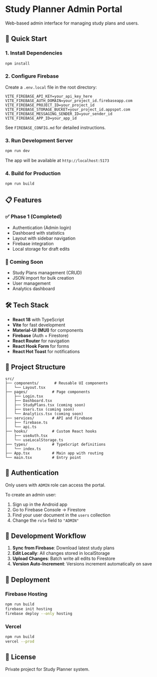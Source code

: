 # Study Planner Admin Portal

Web-based admin interface for managing study plans and users.

## 🚀 Quick Start

### 1. Install Dependencies

```bash
npm install
```

### 2. Configure Firebase

Create a `.env.local` file in the root directory:

```env
VITE_FIREBASE_API_KEY=your_api_key_here
VITE_FIREBASE_AUTH_DOMAIN=your_project_id.firebaseapp.com
VITE_FIREBASE_PROJECT_ID=your_project_id
VITE_FIREBASE_STORAGE_BUCKET=your_project_id.appspot.com
VITE_FIREBASE_MESSAGING_SENDER_ID=your_sender_id
VITE_FIREBASE_APP_ID=your_app_id
```

See `FIREBASE_CONFIG.md` for detailed instructions.

### 3. Run Development Server

```bash
npm run dev
```

The app will be available at `http://localhost:5173`

### 4. Build for Production

```bash
npm run build
```

## 📋 Features

### ✅ Phase 1 (Completed)
- Authentication (Admin login)
- Dashboard with statistics
- Layout with sidebar navigation
- Firebase integration
- Local storage for draft edits

### 🚧 Coming Soon
- Study Plans management (CRUD)
- JSON import for bulk creation
- User management
- Analytics dashboard

## 🛠️ Tech Stack

- **React 18** with TypeScript
- **Vite** for fast development
- **Material-UI (MUI)** for components
- **Firebase** (Auth + Firestore)
- **React Router** for navigation
- **React Hook Form** for forms
- **React Hot Toast** for notifications

## 📁 Project Structure

```
src/
├── components/       # Reusable UI components
│   └── Layout.tsx
├── pages/           # Page components
│   ├── Login.tsx
│   ├── Dashboard.tsx
│   ├── StudyPlans.tsx (coming soon)
│   ├── Users.tsx (coming soon)
│   └── Analytics.tsx (coming soon)
├── services/        # API and Firebase
│   ├── firebase.ts
│   └── api.ts
├── hooks/           # Custom React hooks
│   ├── useAuth.tsx
│   └── useLocalStorage.ts
├── types/           # TypeScript definitions
│   └── index.ts
├── App.tsx          # Main app with routing
└── main.tsx         # Entry point
```

## 🔐 Authentication

Only users with `ADMIN` role can access the portal.

To create an admin user:
1. Sign up in the Android app
2. Go to Firebase Console → Firestore
3. Find your user document in the `users` collection
4. Change the `role` field to `"ADMIN"`

## 📝 Development Workflow

1. **Sync from Firebase**: Download latest study plans
2. **Edit Locally**: All changes stored in localStorage
3. **Upload Changes**: Batch write all edits to Firestore
4. **Version Auto-Increment**: Versions increment automatically on save

## 🚀 Deployment

### Firebase Hosting

```bash
npm run build
firebase init hosting
firebase deploy --only hosting
```

### Vercel

```bash
npm run build
vercel --prod
```

## 📄 License

Private project for Study Planner system.

